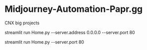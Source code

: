 # Midjourney-Automation-Papr.gg
 CNX big projects

streamlit run Home.py --server.address 0.0.0.0 --server.port 80

streamlit run Home.py --server.port 80